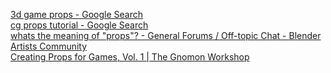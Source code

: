 [3d game props - Google Search](https://www.google.com/search?q=3d+game+props&client=firefox-b-d)  
[cg props tutorial - Google Search](https://www.google.com/search?q=cg+props+tutorial&client=firefox-b-d)  
[whats the meaning of "props"? - General Forums / Off-topic Chat - Blender Artists Community](https://blenderartists.org/t/whats-the-meaning-of-props/546536)  
[Creating Props for Games, Vol. 1 | The Gnomon Workshop](https://www.thegnomonworkshop.com/tutorials/creating-props-for-games-vol-1)























